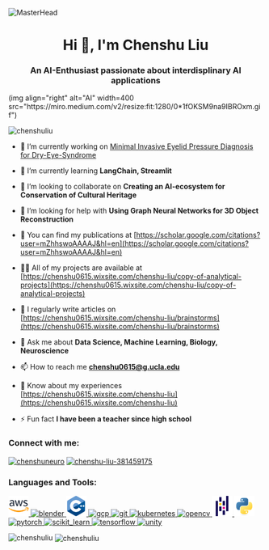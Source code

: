 ![MasterHead](https://www.interactions.com/wp-content/uploads/2018/10/pure_vs_pragmatic_ai_2000x500.jpg)
<h1 align="center">Hi 👋, I'm Chenshu Liu</h1>
<h3 align="center">An AI-Enthusiast passionate about interdisplinary AI applications</h3>
(img align="right" alt="AI" width=400 src="https://miro.medium.com/v2/resize:fit:1280/0*1fOKSM9na9IBROxm.gif")

<p align="left"> <img src="https://komarev.com/ghpvc/?username=chenshuliu&label=Profile%20views&color=0e75b6&style=flat" alt="chenshuliu" /> </p>

- 🔭 I’m currently working on [Minimal Invasive Eyelid Pressure Diagnosis for Dry-Eye-Syndrome](https://github.com/ChenshuLiu/DES_Diagnosis)

- 🌱 I’m currently learning **LangChain, Streamlit**

- 👯 I’m looking to collaborate on **Creating an AI-ecosystem for Conservation of Cultural Heritage**

- 🤝 I’m looking for help with **Using Graph Neural Networks for 3D Object Reconstruction**

- 📑 You can find my publications at [https://scholar.google.com/citations?user=mZhhswoAAAAJ&hl=en](https://scholar.google.com/citations?user=mZhhswoAAAAJ&hl=en)

- 👨‍💻 All of my projects are available at [https://chenshu0615.wixsite.com/chenshu-liu/copy-of-analytical-projects](https://chenshu0615.wixsite.com/chenshu-liu/copy-of-analytical-projects)

- 📝 I regularly write articles on [https://chenshu0615.wixsite.com/chenshu-liu/brainstorms](https://chenshu0615.wixsite.com/chenshu-liu/brainstorms)

- 💬 Ask me about **Data Science, Machine Learning, Biology, Neuroscience**

- 📫 How to reach me **chenshu0615@g.ucla.edu**

- 📄 Know about my experiences [https://chenshu0615.wixsite.com/chenshu-liu](https://chenshu0615.wixsite.com/chenshu-liu)

- ⚡ Fun fact **I have been a teacher since high school**

<h3 align="left">Connect with me:</h3>
<p align="left">
<a href="https://twitter.com/chenshuneuro" target="blank"><img align="center" src="https://raw.githubusercontent.com/rahuldkjain/github-profile-readme-generator/master/src/images/icons/Social/twitter.svg" alt="chenshuneuro" height="30" width="40" /></a>
<a href="https://linkedin.com/in/chenshu-liu-381459175" target="blank"><img align="center" src="https://raw.githubusercontent.com/rahuldkjain/github-profile-readme-generator/master/src/images/icons/Social/linked-in-alt.svg" alt="chenshu-liu-381459175" height="30" width="40" /></a>
</p>

<h3 align="left">Languages and Tools:</h3>
<p align="left"> <a href="https://aws.amazon.com" target="_blank" rel="noreferrer"> <img src="https://raw.githubusercontent.com/devicons/devicon/master/icons/amazonwebservices/amazonwebservices-original-wordmark.svg" alt="aws" width="40" height="40"/> </a> <a href="https://www.blender.org/" target="_blank" rel="noreferrer"> <img src="https://download.blender.org/branding/community/blender_community_badge_white.svg" alt="blender" width="40" height="40"/> </a> <a href="https://www.w3schools.com/cpp/" target="_blank" rel="noreferrer"> <img src="https://raw.githubusercontent.com/devicons/devicon/master/icons/cplusplus/cplusplus-original.svg" alt="cplusplus" width="40" height="40"/> </a> <a href="https://cloud.google.com" target="_blank" rel="noreferrer"> <img src="https://www.vectorlogo.zone/logos/google_cloud/google_cloud-icon.svg" alt="gcp" width="40" height="40"/> </a> <a href="https://git-scm.com/" target="_blank" rel="noreferrer"> <img src="https://www.vectorlogo.zone/logos/git-scm/git-scm-icon.svg" alt="git" width="40" height="40"/> </a> <a href="https://kubernetes.io" target="_blank" rel="noreferrer"> <img src="https://www.vectorlogo.zone/logos/kubernetes/kubernetes-icon.svg" alt="kubernetes" width="40" height="40"/> </a> <a href="https://opencv.org/" target="_blank" rel="noreferrer"> <img src="https://www.vectorlogo.zone/logos/opencv/opencv-icon.svg" alt="opencv" width="40" height="40"/> </a> <a href="https://pandas.pydata.org/" target="_blank" rel="noreferrer"> <img src="https://raw.githubusercontent.com/devicons/devicon/2ae2a900d2f041da66e950e4d48052658d850630/icons/pandas/pandas-original.svg" alt="pandas" width="40" height="40"/> </a> <a href="https://www.python.org" target="_blank" rel="noreferrer"> <img src="https://raw.githubusercontent.com/devicons/devicon/master/icons/python/python-original.svg" alt="python" width="40" height="40"/> </a> <a href="https://pytorch.org/" target="_blank" rel="noreferrer"> <img src="https://www.vectorlogo.zone/logos/pytorch/pytorch-icon.svg" alt="pytorch" width="40" height="40"/> </a> <a href="https://scikit-learn.org/" target="_blank" rel="noreferrer"> <img src="https://upload.wikimedia.org/wikipedia/commons/0/05/Scikit_learn_logo_small.svg" alt="scikit_learn" width="40" height="40"/> </a> <a href="https://www.tensorflow.org" target="_blank" rel="noreferrer"> <img src="https://www.vectorlogo.zone/logos/tensorflow/tensorflow-icon.svg" alt="tensorflow" width="40" height="40"/> </a> <a href="https://unity.com/" target="_blank" rel="noreferrer"> <img src="https://www.vectorlogo.zone/logos/unity3d/unity3d-icon.svg" alt="unity" width="40" height="40"/> </a> </p>

<p><img align="left" src="https://github-readme-stats.vercel.app/api/top-langs?username=chenshuliu&show_icons=true&locale=en&layout=compact" alt="chenshuliu" /></p>

<p>&nbsp;<img align="center" src="https://github-readme-stats.vercel.app/api?username=chenshuliu&show_icons=true&locale=en" alt="chenshuliu" /></p>
